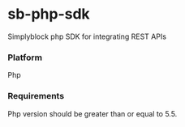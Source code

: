# sb-php-sdk
Simplyblock php SDK for integrating REST APIs

### Platform
Php

### Requirements
Php version should be greater than or equal to 5.5.